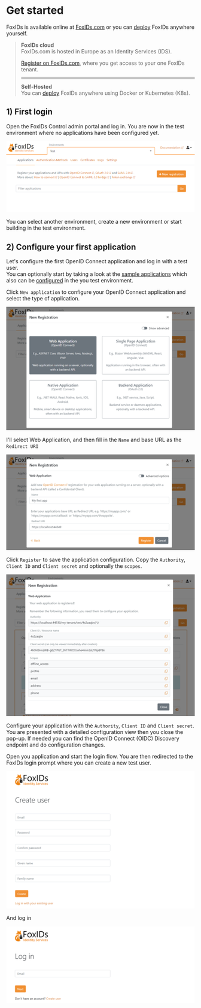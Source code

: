 # Get started
FoxIDs is available online at [FoxIDs.com](https://www.foxids.com/action/createtenant) or you can [deploy](deployment.md) FoxIDs anywhere yourself.

> **FoxIDs cloud**  
> FoxIDs.com is hosted in Europe as an Identity Services (IDS).
>   
> [Register on FoxIDs.com](https://www.foxids.com/action/createtenant), where you get access to your one FoxIDs tenant.  
> 
> ---
> 
> **Self-Hosted**  
> You can [deploy](deployment.md) FoxIDs anywhere using Docker or Kubernetes (K8s).

## 1) First login

Open the FoxIDs Control admin portal and log in. You are now in the test environment where no applications have been configured yet.

![FoxIDs first login](images/get-started-first-access.png)

You can select another environment, create a new environment or start building in the test environment.

## 2) Configure your first application
Let's configure the first OpenID Connect application and log in with a test user.  
You can optionally start by taking a look at the [sample applications](samples.md) which also can be [configured](samples.md#configure-samples-in-foxids-environment) in the you test environment. 

Click `New application` to configure your OpenID Connect application and select the type of application.

![New app registration](images/get-started-new-app-reg.png)

I'll select Web Application, and then fill in the `Name` and base URL as the `Redirect URI`

![New app registration configuration](images/get-started-new-app-reg-conf.png)

Click `Register` to save the application configuration. Copy the `Authority`, `Client ID` and `Client secret` and optionally the `scopes`.

![New app registration done](images/get-started-new-app-reg-done.png)

Configure your application with the `Authority`, `Client ID` and `Client secret`.  
You are presented with a detailed configuration view then you close the pop-up. If needed you can find the OpenID Connect (OIDC) Discovery endpoint and do configuration changes.

Open you application and start the login flow. You are then redirected to the FoxIDs login prompt where you can create a new test user.

![Create test user](images/get-started-test-user.png)

And log in

![Login](images/get-started-login.png)